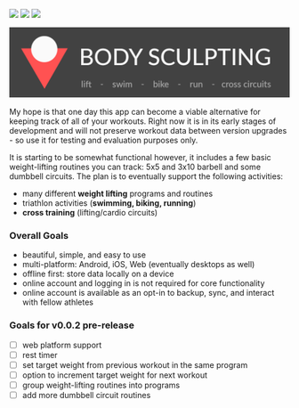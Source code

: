 [![](https://img.shields.io/github/v/release/thomasmarkiewicz/bodysculpting?include_prereleases&sort=semver)](https://github.com/thomasmarkiewicz/bodysculpting/releases)
[![](https://github.com/thomasmarkiewicz/bodysculpting/workflows/Build/badge.svg?branch=master)](https://github.com/thomasmarkiewicz/bodysculpting/actions)
[![](https://codecov.io/gh/thomasmarkiewicz/bodysculpting/branch/master/graph/badge.svg)](https://codecov.io/gh/thomasmarkiewicz/bodysculpting)

![Body Sculpting](/assets/github_banner.png)

My hope is that one day this app can become a viable alternative for keeping track of all of your workouts. Right now it is in its early stages of development and will not preserve workout data between version upgrades - so use it for testing and evaluation purposes only.

It is starting to be somewhat functional however, it includes a few basic weight-lifting routines you can track: 5x5 and 3x10 barbell and some dumbbell circuits. The plan is to eventually support the following activities:

- many different **weight lifting** programs and routines
- triathlon activities (**swimming, biking, running**)
- **cross training** (lifting/cardio circuits)

### Overall Goals

- beautiful, simple, and easy to use
- multi-platform: Android, iOS, Web (eventually desktops as well)
- offline first: store data locally on a device
- online account and logging in is not required for core functionality
- online account is available as an opt-in to backup, sync, and interact with fellow athletes

### Goals for v0.0.2 pre-release

- [ ] web platform support
- [ ] rest timer
- [ ] set target weight from previous workout in the same program
- [ ] option to increment target weight for next workout
- [ ] group weight-lifting routines into programs
- [ ] add more dumbbell circuit routines
